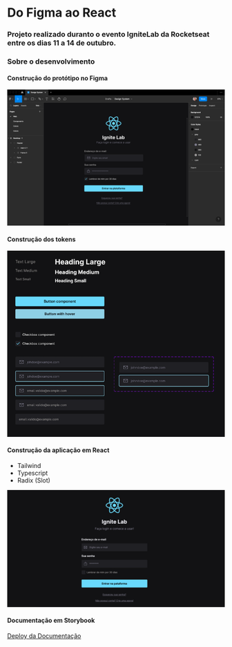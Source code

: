 # Do Figma ao React

### Projeto realizado duranto o evento IgniteLab da Rocketseat entre os dias 11 a 14 de outubro.

### Sobre o desenvolvimento

#### Construção do protótipo no Figma
![protótipo](public/images/prototipo.png)

#### Construção dos tokens
![tokens](public/images/tokens.png)

#### Construção da aplicação em React
* Tailwind
* Typescript
* Radix (Slot)

![Tela](public/images/Login.png)

#### Documentação em Storybook
[Deploy da Documentação](https://patriciapadilha.github.io/Design-System-storybook/?path=/story/components-button--default)
